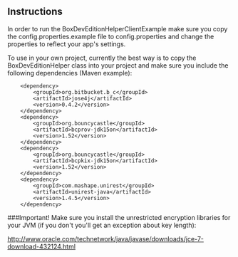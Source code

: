 ## Instructions
In order to run the BoxDevEditionHelperClientExample make sure you copy the config.properties.example file to config.properties and change the properties to reflect your app's settings.

To use in your own project, currently the best way is to copy the BoxDevEditionHelper class into your project and make sure you include the following dependencies (Maven example):

```maven
	<dependency>
	    <groupId>org.bitbucket.b_c</groupId>
	    <artifactId>jose4j</artifactId>
	    <version>0.4.2</version>
	</dependency>
	<dependency>
		<groupId>org.bouncycastle</groupId>
		<artifactId>bcprov-jdk15on</artifactId>
		<version>1.52</version>
	</dependency>
	<dependency>
		<groupId>org.bouncycastle</groupId>
		<artifactId>bcpkix-jdk15on</artifactId>
		<version>1.52</version>
	</dependency>
	<dependency>
	    <groupId>com.mashape.unirest</groupId>
	    <artifactId>unirest-java</artifactId>
	    <version>1.4.5</version>
	</dependency>
```
###Important!
Make sure you install the unrestricted encryption libraries for your JVM (if you don't you'll get an exception about key length):

http://www.oracle.com/technetwork/java/javase/downloads/jce-7-download-432124.html
